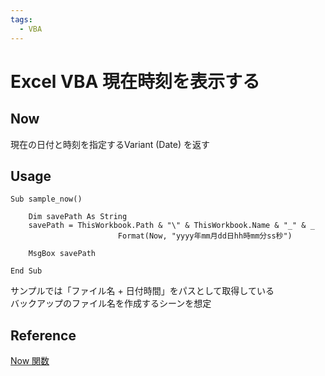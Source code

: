 ```yaml
---
tags:
  - VBA
---
```


# Excel VBA 現在時刻を表示する

## Now
現在の日付と時刻を指定するVariant (Date) を返す

## Usage
```VBScript
Sub sample_now()

    Dim savePath As String
    savePath = ThisWorkbook.Path & "\" & ThisWorkbook.Name & "_" & _
                        Format(Now, "yyyy年mm月dd日hh時mm分ss秒")

    MsgBox savePath

End Sub
```

サンプルでは「ファイル名 + 日付時間」をパスとして取得している<br>
バックアップのファイル名を作成するシーンを想定

## Reference
[Now 関数](https://docs.microsoft.com/ja-jp/office/vba/language/reference/user-interface-help/now-function)
